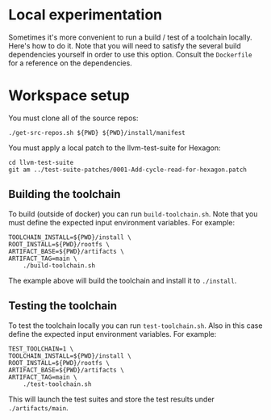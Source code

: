 # Local experimentation

Sometimes it's more convenient to run a build / test of a toolchain
locally.  Here's how to do it.  Note that you will need to satisfy the
several build dependencies yourself in order to use this option.  Consult
the `Dockerfile` for a reference on the dependencies.

# Workspace setup

You must clone all of the source repos:

    ./get-src-repos.sh ${PWD} ${PWD}/install/manifest

You must apply a local patch to the llvm-test-suite for Hexagon:

    cd llvm-test-suite
    git am ../test-suite-patches/0001-Add-cycle-read-for-hexagon.patch

## Building the toolchain

To build (outside of docker) you can run `build-toolchain.sh`.  Note that
you must define the expected input environment variables.  For example:

    TOOLCHAIN_INSTALL=${PWD}/install \
    ROOT_INSTALL=${PWD}/rootfs \
    ARTIFACT_BASE=${PWD}/artifacts \
    ARTIFACT_TAG=main \
        ./build-toolchain.sh

The example above will build the toolchain and install it to `./install`.

## Testing the toolchain

To test the toolchain locally you can run `test-toolchain.sh`.  Also in
this case define the expected input environment variables.  For example:

    TEST_TOOLCHAIN=1 \
    TOOLCHAIN_INSTALL=${PWD}/install \
    ROOT_INSTALL=${PWD}/rootfs \
    ARTIFACT_BASE=${PWD}/artifacts \
    ARTIFACT_TAG=main \
        ./test-toolchain.sh

This will launch the test suites and store the test results
under `./artifacts/main`.
